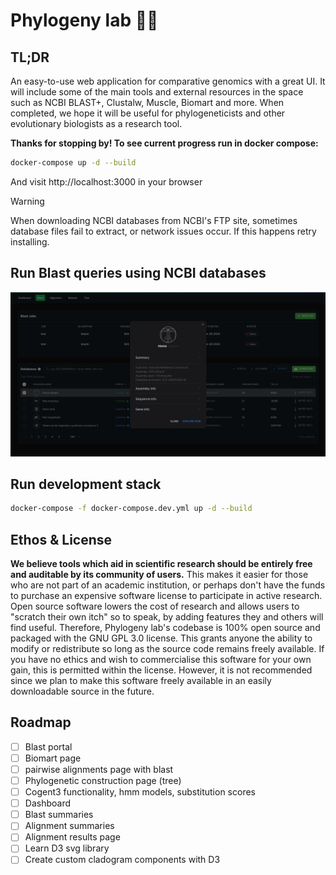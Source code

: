 # Phylogeny lab 🧪🦎

## TL;DR
An easy-to-use web application for comparative genomics with a great UI. It will include some of the main tools and external resources in the space such as NCBI BLAST+, Clustalw, Muscle, Biomart and more. When completed, we hope it will be useful for phylogeneticists and other evolutionary biologists as a research tool.

**Thanks for stopping by! To see current progress run in docker compose:**

```bash
docker-compose up -d --build
```

And visit http://localhost:3000 in your browser

> [!WARNING]  
> When downloading NCBI databases from NCBI's FTP site, sometimes database files fail to extract, or network issues occur. If this happens retry installing.

## Run Blast queries using NCBI databases 

![blast page screenshot](screenshots/blast_screenshot.png "blast page")

## Run development stack

```bash
docker-compose -f docker-compose.dev.yml up -d --build
```

## Ethos & License
**We believe tools which aid in scientific research should be entirely free and auditable by its community of users.** This makes it easier for those who are not part of an academic institution, or perhaps don't have the funds to purchase an expensive software license to participate in active research. Open source software lowers the cost of research and allows users to "scratch their own itch" so to speak, by adding features they and others will find useful. Therefore, Phylogeny lab's codebase is 100% open source and packaged with the GNU GPL 3.0 license. This grants anyone the ability to modify or redistribute so long as the source code remains freely available. If you have no ethics and wish to commercialise this software for your own gain, this is permitted within the license. However, it is not recommended since we plan to make this software freely available in an easily downloadable source in the future. 

## Roadmap

- [ ] Blast portal
- [ ] Biomart page
- [ ] pairwise alignments page with blast
- [ ] Phylogenetic construction page (tree)
- [ ] Cogent3 functionality, hmm models, substitution scores
- [ ] Dashboard
- [ ] Blast summaries
- [ ] Alignment summaries
- [ ] Alignment results page
- [ ] Learn D3 svg library
- [ ] Create custom cladogram components with D3
